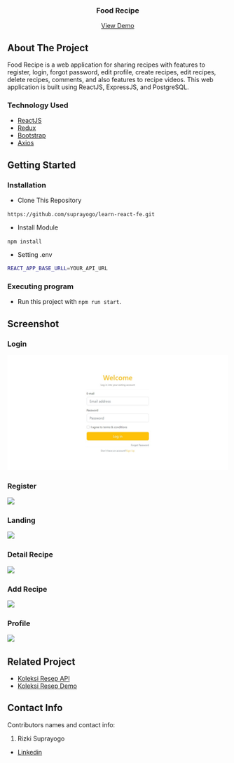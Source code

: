 
<h3 align="center">Food Recipe</h3>
<p align="center">
  <a href="https://rizki-suprayogo-learn-react-fe.vercel.app/">View Demo</a>
</p>

<!-- ABOUT THE PROJECT -->
## About The Project

Food Recipe is a web application for sharing recipes with features to register, login, forgot password, edit profile, create recipes, edit recipes, delete recipes, comments, and also features to  recipe videos. This web application is built using ReactJS, ExpressJS, and PostgreSQL.

### Technology Used
- [ReactJS](https://reactjs.org/)
- [Redux](https://redux.js.org/)
- [Bootstrap](https://getbootstrap.com/)
- [Axios](https://github.com/axios/axios)

 
<!-- GETTING STARTED -->
## Getting Started

### Installation
- Clone This Repository

`https://github.com/suprayogo/learn-react-fe.git`

- Install Module

`npm install`

- Setting .env

```bash
REACT_APP_BASE_URLL=YOUR_API_URL
```

### Executing program

- Run this project with `npm run start`.

<!-- SCREENSHOT -->
## Screenshot

### Login
<img src="./readme/ss-login.jpeg" />

### Register
<img src="./readme/ss-register.jpg" />

### Landing
<img src="./readme/ss-landing.jpg" />


### Detail Recipe
<img src="./readme/ss-detail.jpg" />


### Add Recipe
<img src="./readme/ss-add.jpg" />


### Profile
<img src="./readme/ss-profile.jpg" />

<!-- RELATED PROJECT -->
## Related Project

- [Koleksi Resep API](https://github.com/suprayogo/pijar-food-be-new)
- [Koleksi Resep Demo](https://rizki-suprayogo-learn-react-fe.vercel.app/)

<!-- CONTACT INFO -->
## Contact Info

Contributors names and contact info:

1. Rizki Suprayogo

- [Linkedin](https://www.linkedin.com/in/rizki-suprayogo/)


